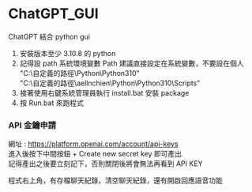 # ChatGPT_GUI
ChatGPT 結合 python gui  
1. 安裝版本至少 3.10.8 的 python  
2. 記得設 path 系統環境變數 Path 建議直接設定在系統變數，不要設在個人  
"C:\自定義的路徑\Python\Python310\"  
"C:\自定義的路徑\aellnchien\Python\Python310\Scripts\"  
4. 接著使用右鍵系統管理員執行 install.bat 安裝 package  
5. 按 Run.bat 來跑程式  

### API 金鑰申請  
網址 : https://platform.openai.com/account/api-keys  
進入後按下中間按鈕 + Create new secret key 即可產出  
記得產出之後要立刻記下，否則關閉後將會無法再看到 API KEY  

程式右上角，有存檔聊天紀錄，清空聊天紀錄，還有開啟回應語音功能  
